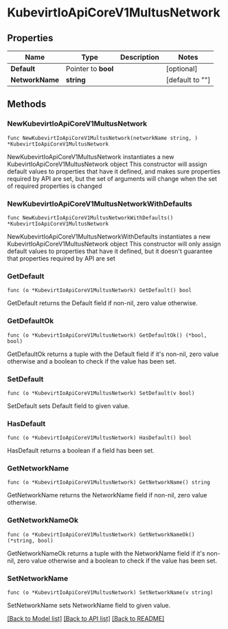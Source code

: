 # KubevirtIoApiCoreV1MultusNetwork

## Properties

Name | Type | Description | Notes
------------ | ------------- | ------------- | -------------
**Default** | Pointer to **bool** |  | [optional] 
**NetworkName** | **string** |  | [default to ""]

## Methods

### NewKubevirtIoApiCoreV1MultusNetwork

`func NewKubevirtIoApiCoreV1MultusNetwork(networkName string, ) *KubevirtIoApiCoreV1MultusNetwork`

NewKubevirtIoApiCoreV1MultusNetwork instantiates a new KubevirtIoApiCoreV1MultusNetwork object
This constructor will assign default values to properties that have it defined,
and makes sure properties required by API are set, but the set of arguments
will change when the set of required properties is changed

### NewKubevirtIoApiCoreV1MultusNetworkWithDefaults

`func NewKubevirtIoApiCoreV1MultusNetworkWithDefaults() *KubevirtIoApiCoreV1MultusNetwork`

NewKubevirtIoApiCoreV1MultusNetworkWithDefaults instantiates a new KubevirtIoApiCoreV1MultusNetwork object
This constructor will only assign default values to properties that have it defined,
but it doesn't guarantee that properties required by API are set

### GetDefault

`func (o *KubevirtIoApiCoreV1MultusNetwork) GetDefault() bool`

GetDefault returns the Default field if non-nil, zero value otherwise.

### GetDefaultOk

`func (o *KubevirtIoApiCoreV1MultusNetwork) GetDefaultOk() (*bool, bool)`

GetDefaultOk returns a tuple with the Default field if it's non-nil, zero value otherwise
and a boolean to check if the value has been set.

### SetDefault

`func (o *KubevirtIoApiCoreV1MultusNetwork) SetDefault(v bool)`

SetDefault sets Default field to given value.

### HasDefault

`func (o *KubevirtIoApiCoreV1MultusNetwork) HasDefault() bool`

HasDefault returns a boolean if a field has been set.

### GetNetworkName

`func (o *KubevirtIoApiCoreV1MultusNetwork) GetNetworkName() string`

GetNetworkName returns the NetworkName field if non-nil, zero value otherwise.

### GetNetworkNameOk

`func (o *KubevirtIoApiCoreV1MultusNetwork) GetNetworkNameOk() (*string, bool)`

GetNetworkNameOk returns a tuple with the NetworkName field if it's non-nil, zero value otherwise
and a boolean to check if the value has been set.

### SetNetworkName

`func (o *KubevirtIoApiCoreV1MultusNetwork) SetNetworkName(v string)`

SetNetworkName sets NetworkName field to given value.



[[Back to Model list]](../README.md#documentation-for-models) [[Back to API list]](../README.md#documentation-for-api-endpoints) [[Back to README]](../README.md)


